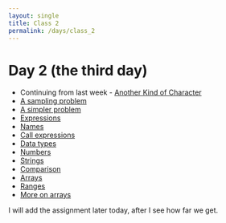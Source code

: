 ```yaml
---
layout: single
title: Class 2
permalink: /days/class_2
---
```


# Day 2 (the third day)

* Continuing from last week - [Another Kind of
  Character](chapters/01/Another_Kind_Of_Character)
* [A sampling problem](chapters/02/sampling_problem)
* [A simpler problem](notebooks/02/three_girls)
* [Expressions](chapters/02/Expressions)
* [Names](chapters/02/Names)
* [Call expressions](chapters/02/Calls)
* [Data types](chapters/03/data_types)
* [Numbers](chapters/03/Numbers)
* [Strings](chapters/03/Strings)
* [Comparison](chapters/03/Comparison)
* [Arrays](chapters/03/Arrays)
* [Ranges](chapters/03/Ranges)
* [More on arrays](chapters/03/More_on_Arrays)

I will add the assignment later today, after I see how far we get.
